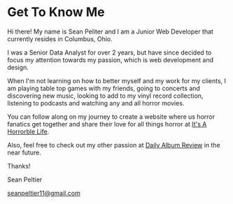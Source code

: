# Get To Know Me

Hi there! My name is Sean Peliter and I am a Junior Web Developer that currently resides in Columbus, Ohio.

I was a Senior Data Analyst for over 2 years, but have since decided to focus my attention towards my passion, which is web development and design.

When I'm not learning on how to better myself and my work for my clients, I am playing table top games with my friends, going to concerts and discovering new music, looking to add to my vinyl record collection, listening to podcasts and watching any and all horror movies.

You can follow along on my journey to create a website where us horror fanatics get together and share their love for all things horror at [It's A Horrorble Life](https://itsahorrorblelife.com).

Also, feel free to check out my other passion at [Daily Album Review](https://dailyalbumreview.com) in the near future. 

Thanks! 

Sean Peltier

seanpeltier11@gmail.com
